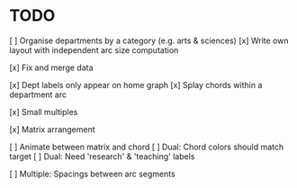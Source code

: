 TODO
====

[ ] Organise departments by a category (e.g. arts & sciences)
[x] Write own layout with independent arc size computation

[x] Fix and merge data

[x] Dept labels only appear on home graph
[x] Splay chords within a department arc

[x] Small multiples

[x] Matrix arrangement

[ ] Animate between matrix and chord
[ ] Dual: Chord colors should match target
[ ] Dual: Need 'research' & 'teaching' labels

[ ] Multiple: Spacings between arc segments